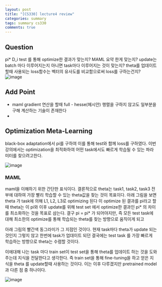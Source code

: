 ```yaml
---
layout: post
title: "[CS330] lecture4 review"
categories: summary
tags: summary cs330
comments: true
---
```


## Question 
pi* D_i test 를 통해 optimize한 결과가 맞는지?
MAML 요약 한게 맞는지?
update는 batch 마다 이루어지는지 아니면 task마다 이루어지는 것이 맞는지?
theta를 업데이트 할때 사용되는 loss함수는 벡터의 유사도를 비교함으로써 loss를 구하는건지?
![image](https://user-images.githubusercontent.com/65720894/177984373-f0506385-9b80-41e1-ab50-20dd7b21f865.png)



## Add Point
- maml gradient 연산을 할때 full - hesse(헤시안) 행렬을 구하지 않고도 일부분을 구해 계산하는 기술이 존재한다
- 


## Optimization Meta-Learning

black-box adaptation에서 pi를 구하여 이를 통해 test와 함께 loss를 구하였다. 이번 강의에서는 optimization을 최적화하여 어떤 task에서도 빠르게 학습될 수 있는 파라미터를 찾으려고한다.

![image](https://user-images.githubusercontent.com/65720894/177952796-59a01445-6560-4cc7-a1a5-90ca01f80e44.png)

### MAML

maml을 이해하기 위한 간단한 표식이다. 
결론적으로 theta는 task1, task2, task3 전부에 대하여 가장 빨리 학습할 수 있는 theta값을 찾는 것이 목표이다. 아래 그림을 보면 theta 가 task에 의해 
L1, L2, L3로 optimizing 된다 이 optimize 된 결과를 pi라고 할때 theta는 이 pi와 이후 update를 위해 test set 에서 optimize한 결과인 pi* 의 차이를 최소화하는 것을
목표로 삼는다. 결구 pi = pi* 가 되어야지만, 즉 모든 test task에 대해 최소한의 optimize를 통해 학습되는 theta를 찾는 방향으로 움직이게 되고

아래 그림의 빨간색 동그라미가 그 지점인 것이다. 현재 task마다 theta가 update 되는 것인지 그렇지 않고 한번에 task가 업데이트 되던 결국에는 test task 를 가장
빠르게 학습하는 방향으로 theta는 수렴할 것이다. 

이에대해 나는 task 마다 train set이 test set을 통해 theta를 업데이트 하는 것을 도와주는데 지식을 전달한다고 생각한다. 즉 train set을 통해 fine-tuning을 하고
얻은 지식을 theta 를 update할때 사용하는 것이다. 이는 이후 다루겠지만 pretrained model과 다른 점 중 하나이다.

![image](https://user-images.githubusercontent.com/65720894/177984362-14a5da61-cd57-486e-a728-46615f41418f.png)




